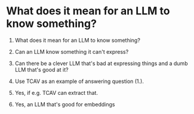# What does it mean for an LLM to know something?

1. What does it mean for an LLM to know something?
2. Can an LLM know something it can't express?
3. Can there be a clever LLM that's bad at expressing things and a dumb LLM that's good at it?

1. Use TCAV as an example of answering question (1.).
2. Yes, if e.g. TCAV can extract that.
3. Yes, an LLM that's good for embeddings
